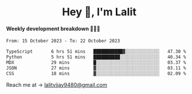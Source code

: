 <h1 align="center">Hey 👋, I'm Lalit</h1>

#### Weekly development breakdown 👨🏻‍💻
<!--START_SECTION:waka-->

```txt
From: 15 October 2023 - To: 22 October 2023

TypeScript       6 hrs 51 mins   ███████████▓░░░░░░░░░░░░░   47.30 %
Python           5 hrs 51 mins   ██████████░░░░░░░░░░░░░░░   40.34 %
MDX              29 mins         █░░░░░░░░░░░░░░░░░░░░░░░░   03.37 %
JSON             27 mins         ▓░░░░░░░░░░░░░░░░░░░░░░░░   03.11 %
CSS              18 mins         ▓░░░░░░░░░░░░░░░░░░░░░░░░   02.09 %
```

<!--END_SECTION:waka-->

Reach me at → lalitvijay9480@gmail.com

